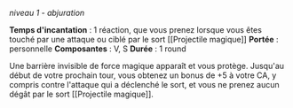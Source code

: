 *niveau 1 - abjuration*

**Temps d'incantation** : 1 réaction, que vous prenez lorsque vous êtes touché par une attaque ou ciblé par le sort [[Projectile magique]]
**Portée** : personnelle
**Composantes** : V, S
**Durée** : 1 round

Une barrière invisible de force magique apparaît et vous protège. Jusqu'au début de votre prochain tour, vous obtenez un bonus de +5 à votre CA, y compris contre l'attaque qui a déclenché le sort, et vous ne prenez aucun dégât par le sort [[Projectile magique]].